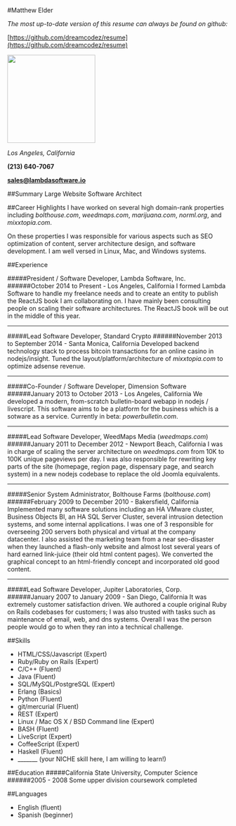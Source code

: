 #Matthew Elder

*The most up-to-date version of this resume can always be found on github:*

[https://github.com/dreamcodez/resume](https://github.com/dreamcodez/resume)

<img width="200" src="http://i.imgur.com/W6kEcxB.jpg">

*Los Angeles, California*

**(213) 640-7067**

**sales@lambdasoftware.io**

##Summary
Large Website Software Architect

##Career Highlights
I have worked on several high domain-rank properties including _bolthouse.com_, _weedmaps.com_, _marijuana.com_, _norml.org_, and _mixxtopia.com_.

On these properties I was responsible for various aspects such as SEO optimization of content, server architecture design, and software development. I am well versed in Linux, Mac, and Windows systems.

##Experience

#####President / Software Developer, Lambda Software, Inc.
######October 2014 to Present - Los Angeles, California
I formed Lambda Software to handle my freelance needs and to create an entity to publish the ReactJS book I am collaborating on. I have mainly been consulting people on scaling their software architectures. The ReactJS book will be out in the middle of this year.
***
#####Lead Software Developer, Standard Crypto
######November 2013 to September 2014 - Santa Monica, California
Developed backend technology stack to process bitcoin transactions for an online casino in nodejs/insight. Tuned the layout/platform/architecture of *mixxtopia.com* to optimize adsense revenue.
***
#####Co-Founder / Software Developer, Dimension Software
######January 2013 to October 2013 - Los Angeles, California
We developed a modern, from-scratch bulletin-board webapp in nodejs / livescript. This software aims to be a platform for the business which is a sotware as a service. Currently in beta: _powerbulletin.com_.
***
#####Lead Software Developer, WeedMaps Media (_weedmaps.com_)
######January 2011 to December 2012 - Newport Beach, California
I was in charge of scaling the server architecture on _weedmaps.com_ from 10K to 100K unique pageviews per day. I was also responsible for rewriting key parts of the site (homepage, region page, dispensary page, and search system) in a new nodejs codebase to replace the old Joomla equivalents.
***
#####Senior System Administrator, Bolthouse Farms (_bolthouse.com_)
######February 2009 to December 2010 - Bakersfield, California
Implemented many software solutions including an HA VMware cluster, Business Objects BI, an HA SQL Server Cluster, several intrusion detection systems, and some internal applications. I was one of 3 responsible for overseeing 200 servers both physical and virtual at the company datacenter. I also assisted the marketing team from a near seo-disaster when they launched a flash-only website and almost lost several years of hard earned link-juice (their old html content pages). We converted the graphical concept to an html-friendly concept and incorporated old good content.
***
#####Lead Software Developer, Jupiter Laboratories, Corp.
######January 2007 to January 2009 - San Diego, California
It was extremely customer satisfaction driven. We authored a couple original Ruby on Rails codebases for customers; I was also trusted with tasks such as maintenance of email, web, and dns systems. Overall I was the person people would go to when they ran into a technical challenge.



##Skills
* HTML/CSS/Javascript (Expert)
* Ruby/Ruby on Rails (Expert)
* C/C++ (Fluent)
* Java (Fluent)
* SQL/MySQL/PostgreSQL (Expert)
* Erlang (Basics)
* Python (Fluent)
* git/mercurial (Fluent)
* REST (Expert)
* Linux / Mac OS X / BSD Command line  (Expert)
* BASH (Fluent)
* LiveScript (Expert)
* CoffeeScript (Expert)
* Haskell (Fluent)
* _______ (your NICHE skill here, I am willing to learn!)

##Education
#####California State University, Computer Science
######2005 - 2008
Some upper division coursework completed


##Languages

* English (fluent)
* Spanish (beginner)
